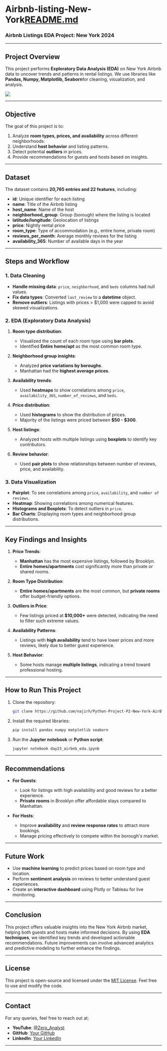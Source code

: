 # Airbnb-listing-New-York[README.md](https://github.com/user-attachments/files/21975219/README.md)
### Airbnb Listings EDA Project: New York 2024  

---

## Project Overview
This project performs **Exploratory Data Analysis (EDA)** on New York Airbnb data to uncover trends and patterns in rental listings. We use libraries like **Pandas, Numpy, Matplotlib, Seaborn**for cleaning, visualization, and analysis. 

![](https://github.com/najirh/Python-Project-P2-New-York-AirBnb-Listing-2024/blob/main/New-York-City-Brooklyn-Bridge-Panorama-Juergen-Roth-2.jpg)

---

## Objective
The goal of this project is to:
1. Analyze **room types, prices, and availability** across different neighborhoods.
2. Understand **host behavior** and listing patterns.
3. Detect potential **outliers** in prices.
4. Provide recommendations for guests and hosts based on insights.

---

## Dataset
The dataset contains **20,765 entries and 22 features**, including:
- **id**: Unique identifier for each listing  
- **name**: Title of the Airbnb listing  
- **host_name**: Name of the host  
- **neighborhood_group**: Group (borough) where the listing is located  
- **latitude/longitude**: Geolocation of listings  
- **price**: Nightly rental price  
- **room_type**: Type of accommodation (e.g., entire home, private room)  
- **reviews_per_month**: Average monthly reviews for the listing  
- **availability_365**: Number of available days in the year  

---

## Steps and Workflow

### 1. Data Cleaning
- **Handle missing data**: `price`, `neighborhood`, and `beds` columns had null values.
- **Fix data types**: Converted `last_review` to a **datetime** object.
- **Remove outliers**: Listings with prices > $1,000 were capped to avoid skewed visualizations.

### 2. EDA (Exploratory Data Analysis)
1. **Room type distribution**: 
   - Visualized the count of each room type using **bar plots**.
   - Identified **Entire home/apt** as the most common room type.

2. **Neighborhood group insights**:
   - Analyzed **price variations by boroughs**.
   - Manhattan had the **highest average prices**.

3. **Availability trends**:
   - Used **heatmaps** to show correlations among `price`, `availability_365`, `number_of_reviews`, and `beds`.

4. **Price distribution**:
   - Used **histograms** to show the distribution of prices.
   - Majority of the listings were priced between **$50 - $300**.

5. **Host listings**:
   - Analyzed hosts with multiple listings using **boxplots** to identify key contributors.

6. **Review behavior**:
   - Used **pair plots** to show relationships between number of reviews, price, and availability.

### 3. Data Visualization
- **Pairplot**: To see correlations among `price`, `availability`, and `number of reviews`.
- **Heatmap**: Showing correlations among numerical features.
- **Histograms and Boxplots**: To detect outliers in `price`.
- **Bar Charts**: Displaying room types and neighborhood group distributions.

---

## Key Findings and Insights
1. **Price Trends**:  
   - **Manhattan** has the most expensive listings, followed by Brooklyn.  
   - **Entire homes/apartments** cost significantly more than private or shared rooms.  

2. **Room Type Distribution**:  
   - **Entire homes/apartments** are the most common, but **private rooms** offer budget-friendly options.

3. **Outliers in Price**:  
   - Few listings priced at **$10,000+** were detected, indicating the need to filter such extreme values.

4. **Availability Patterns**:  
   - Listings with **high availability** tend to have lower prices and more reviews, likely due to better guest experience.

5. **Host Behavior**:  
   - Some hosts manage **multiple listings**, indicating a trend toward professional hosting.

---

## How to Run This Project
1. Clone the repository:
   ```bash
   git clone https://github.com/najirh/Python-Project-P2-New-York-AirBnb-Listing-2024.git
   ```
2. Install the required libraries:
   ```bash
   pip install pandas numpy matplotlib seaborn
   ```
3. Run the **Jupyter notebook** or **Python script**:
   ```bash
   jupyter notebook day23_airbnb_eda.ipynb
   ```

---

## Recommendations
- **For Guests**: 
   - Look for listings with high availability and good reviews for a better experience.
   - **Private rooms** in Brooklyn offer affordable stays compared to Manhattan.

- **For Hosts**:  
   - Improve **availability** and **review response rates** to attract more bookings.
   - Manage pricing effectively to compete within the borough's market.

---

## Future Work
- Use **machine learning** to predict prices based on room type and location.
- Perform **sentiment analysis** on reviews to better understand guest experiences.
- Create an **interactive dashboard** using Plotly or Tableau for live monitoring.

---

## Conclusion
This project offers valuable insights into the New York Airbnb market, helping both guests and hosts make informed decisions. By using **EDA techniques**, we identified key trends and developed actionable recommendations. Future improvements can involve advanced analytics and predictive modeling to further enhance the findings.

---

## License
This project is open-source and licensed under the [MIT License](https://opensource.org/licenses/MIT). Feel free to use and modify the code.

---

## Contact
For any queries, feel free to reach out at:
- **YouTube**: [@Zero_Analyst](https://www.youtube.com/@Zero_Analyst)  
- **GitHub**: [Your GitHub](https://github.com/your-repo)  
- **LinkedIn**: [Your LinkedIn](https://linkedin.com/in/your-profile)  

---
